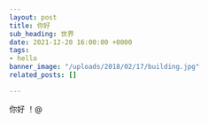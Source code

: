 ```yaml
---
layout: post
title: 你好
sub_heading: 世界
date: 2021-12-20 16:00:00 +0000
tags:
- hello
banner_image: "/uploads/2018/02/17/building.jpg"
related_posts: []

---
```

你好 ！@